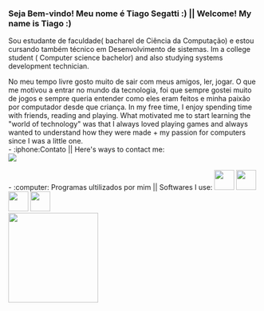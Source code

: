   ### Seja Bem-vindo! Meu nome é Tiago Segatti :) || Welcome! My name is Tiago :)
  Sou estudante de faculdade( bacharel de Ciência da Computação) e estou cursando também técnico em Desenvolvimento de sistemas.
  Im a college student ( Computer science bachelor)  and also studying systems development technician. 
  <div>
  No meu tempo livre gosto muito de sair com meus amigos, ler, jogar. 
  O que me motivou a entrar no mundo da tecnologia, foi que sempre gostei muito de jogos e sempre queria entender como eles eram feitos e minha paixão por computador desde que criança. 
  In my free time, I enjoy spending time with friends, reading and playing.
  What motivated me to start learning the "world of technology" was that I always loved playing games and always wanted to understand how they were made + my passion for computers since I was a little one.
  <br>
  - :iphone:Contato  || Here's ways to contact me:
  <br>
  <a href="https://www.linkedin.com/in/tiago-segatti-271790271" target="_blank">
  <img loading="lazy"
  src="https://img.shields.io/badge/-LinkedIn-%230077B5?style=for-the-badge&logo=linkedin&logoColor=white"
  target="_blank">
  </a>
  <br>
  <br>
  - :computer: Programas ultilizados por mim || Softwares I use: 
  <img src="https://cdn.jsdelivr.net/gh/devicons/devicon@latest/icons/java/java-original.svg" width="40" height="40"/>
  <img src="https://cdn.jsdelivr.net/gh/devicons/devicon@latest/icons/html5/html5-original.svg" width="40" height="40"/>
  <img src="https://cdn.jsdelivr.net/gh/devicons/devicon@latest/icons/css3/css3-original.svg" width="40" height="40"/>
  <img src="https://cdn.jsdelivr.net/gh/devicons/devicon@latest/icons/c/c-original.svg" width="40" height="40"/>
  </div>
  <img loading="lazy" height="180em" src="https://github-readme-stats.vercel.app/api/top-langs/?username=TigasSegatti&layout=compact&langs_count=7&theme=dracula"/>
    
